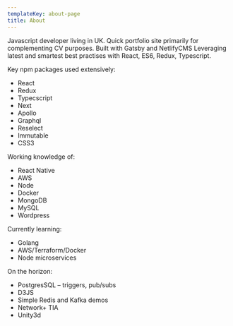 ```yaml
---
templateKey: about-page
title: About
---
```

Javascript developer living in UK.
Quick portfolio site primarily for complementing CV purposes.
Built with Gatsby and NetlifyCMS
Leveraging latest and smartest best practises with React, ES6, Redux, Typescript.

Key npm packages used extensively:

* React
* Redux
* Typecscript
* Next
* Apollo
* Graphql
* Reselect
* Immutable
* CSS3

Working knowledge of:

* React Native
* AWS
* Node
* Docker
* MongoDB
* MySQL
* Wordpress

Currently learning:

* Golang
* AWS/Terraform/Docker
* Node microservices

On the horizon: 

* PostgresSQL – triggers, pub/subs
* D3JS
* Simple Redis and Kafka demos
* Network+ TIA
* Unity3d

